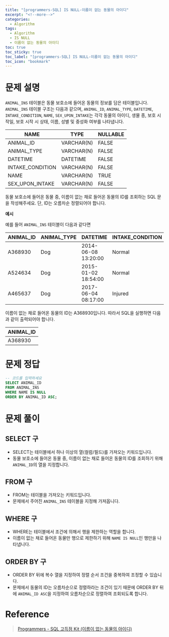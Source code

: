 ```yaml
---
title: "[programmers-SQL] IS NULL-이름이 없는 동물의 아이디"
excerpt: "<!--more-->"
categories:
  - Algorithm
tags:
  - Algorithm
  - IS NULL
  - 이름이 없는 동물의 아이디
toc: true
toc_sticky: true
toc_label: "[programmers-SQL] IS NULL-이름이 없는 동물의 아이디"
toc_icon: "bookmark"
---
```


# 문제 설명

`ANIMAL_INS` 테이블은 동물 보호소에 들어온 동물의 정보를 담은 테이블입니다. `ANIMAL_INS` 테이블 구조는 다음과 같으며, `ANIMAL_ID`, `ANIMAL_TYPE`, `DATETIME`, `INTAKE_CONDITION`, `NAME`, `SEX_UPON_INTAKE`는 각각 동물의 아이디, 생물 종, 보호 시작일, 보호 시작 시 상태, 이름, 성별 및 중성화 여부를 나타냅니다.

| NAME             | TYPE       | NULLABLE |
| ---------------- | ---------- | -------- |
| ANIMAL_ID        | VARCHAR(N) | FALSE    |
| ANIMAL_TYPE      | VARCHAR(N) | FALSE    |
| DATETIME         | DATETIME   | FALSE    |
| INTAKE_CONDITION | VARCHAR(N) | FALSE    |
| NAME             | VARCHAR(N) | TRUE     |
| SEX_UPON_INTAKE  | VARCHAR(N) | FALSE    |

동물 보호소에 들어온 동물 중, 이름이 없는 채로 들어온 동물의 ID를 조회하는 SQL 문을 작성해주세요. 단, ID는 오름차순 정렬되어야 합니다.

**예시**

예를 들어 `ANIMAL_INS` 테이블이 다음과 같다면

| ANIMAL_ID | ANIMAL_TYPE | DATETIME            | INTAKE_CONDITION | NAME       | SEX_UPON_INTAKE |
| --------- | ----------- | ------------------- | ---------------- | ---------- | --------------- |
| A368930   | Dog         | 2014-06-08 13:20:00 | Normal           | NULL       | Spayed Female   |
| A524634   | Dog         | 2015-01-02 18:54:00 | Normal           | *Belle     | Intact Female   |
| A465637   | Dog         | 2017-06-04 08:17:00 | Injured          | *Commander | Neutered Male   |

이름이 없는 채로 들어온 동물의 ID는 A368930입니다. 따라서 SQL을 실행하면 다음과 같이 출력되어야 합니다.

| ANIMAL_ID |
| --------- |
| A368930   |

# 문제 정답

```sql
-- 코드를 입력하세요
SELECT ANIMAL_ID 
FROM ANIMAL_INS 
WHERE NAME IS NULL
ORDER BY ANIMAL_ID ASC;
```

# 문제 풀이

## SELECT 구
- SELECT는 테이블에서 하나 이상의 열(컬럼/필드)를 가져오는 키워드입니다.
- 동물 보호소에 들어온 동물 중, 이름이 없는 채로 들어온 동물의 ID를 조회하기 위해 `ANIMAL_ID`의 열을 지정합니다.

## FROM 구
- FROM는 테이블을 가져오는 키워드입니다.
- 문제에서 주어진 `ANIMAL_INS` 테이블을 지정해 가져옵니다.

## WHERE 구
- WHERE는 테이블에서 조건에 의해서 행을 제한하는 역할을 합니다.
- 이름이 없는 채로 들어온 동물만 행으로 제한하기 위해 `NAME IS NULL`인 행만을 나타냅니다.

## ORDER BY 구
- ORDER BY 뒤에 복수 열을 지정하여 정렬 순서 조건을 중복하여 조정할 수 있습니다.
- 문제에서 동물의 ID는 오름차순으로 정렬하라는 조건이 있기 때문에 ORDER BY 뒤에 `ANIMAL_ID ASC`을 지정하여 오름차순으로 정렬하여 조회되도록 합니다.

# Reference

> [Programmers - SQL 고득점 Kit (이름이 없는 동물의 아이디)](https://programmers.co.kr/learn/courses/30/lessons/59039)<br>